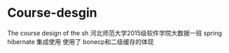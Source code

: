 # Course-desgin
The course design of the sh
河北师范大学2015级软件学院大数据一班 spring hibernate 集成使用 使用了 bonecp和二级缓存的体现
